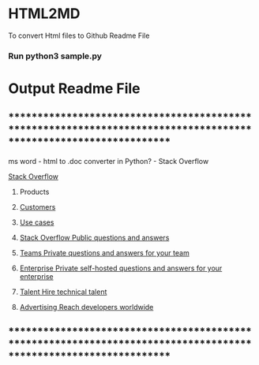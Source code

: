 # HTML2MD
To convert Html files to Github Readme File

### Run python3 sample.py

# Output Readme File

## ****************************************************************************************************************
ms word - html to .doc converter in Python? - Stack Overflow

[ Stack Overflow ](https://stackoverflow.com)

  1. Products 
  2. [Customers](/teams/customers)
  3. [Use cases](/teams/use-cases)

  1. [ Stack Overflow Public questions and answers ](/questions)
  2. [ Teams Private questions and answers for your team ](/teams)
  3. [ Enterprise Private self-hosted questions and answers for your enterprise ](/enterprise)
  4. [ Talent Hire technical talent ](https://stackoverflow.com/talent)
  5. [ Advertising Reach developers worldwide ](https://stackoverflow.com/advertising)

## ****************************************************************************************************************
